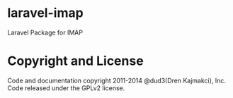 laravel-imap
============

Laravel Package for IMAP


Copyright and License
=====================
Code and documentation copyright 2011-2014 @dud3(Dren Kajmakci), Inc. Code released under the GPLv2 license. 
